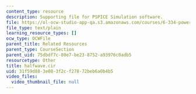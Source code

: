 ```yaml
---
content_type: resource
description: Supporting file for PSPICE Simulation software.
file: https://ol-ocw-studio-app-qa.s3.amazonaws.com/courses/6-334-power-electronics-spring-2007/31f59d883e083f2cf27872beb6a0b4b5_halfwave.cir
file_type: text/plain
learning_resource_types: []
ocw_type: OCWFile
parent_title: Related Resources
parent_type: CourseSection
parent_uid: 75dbdf7c-80e7-be23-8752-a93976c0adb5
resourcetype: Other
title: halfwave.cir
uid: 31f59d88-3e08-3f2c-f278-72beb6a0b4b5
video_files:
  video_thumbnail_file: null
---
```

